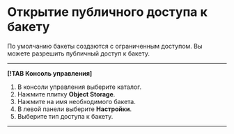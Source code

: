 # Открытие публичного доступа к бакету

По умолчанию бакеты создаются с ограниченным доступом. Вы можете разрешить публичный доступ к бакету.


---

**[!TAB Консоль управления]**

1. В консоли управления выберите каталог.
1. Нажмите плитку **Object Storage**.
1. Нажмите на имя необходимого бакета.
1. В левой панели выберите **Настройки**.
1. Выберите тип доступа к бакету.

---
